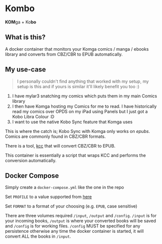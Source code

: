 # Kombo

**KOM**ga + Ko**bo**

## What is this?

A docker container that monitors your Komga comics / manga / ebooks library and converts from CBZ/CBR to EPUB automatically.

## My use-case

>I personally couldn't find anything that worked with my setup, my setup is this and if yours is similar it'll likely benefit you too :)

1. I have mylar3 snatching my comics which puts them in my main Comics library
2. I then have Komga hosting my Comics for me to read. I have historically read my comics over OPDS on my iPad using Panels but I just got a Kobo Libra Colour :D
3. I want to use the native Kobo Sync feature that Komga uses

This is where the catch is; Kobo Sync with Komga only works on _epubs_. Comics are commonly found in CBZ/CBR formats.

There is a tool, [kcc](https://github.com/ciromattia/kcc) that will convert CBZ/CBR to EPUB.

This container is essentially a script that wraps KCC and performs the conversion automatically.

## Docker Compose

Simply create a `docker-compose.yml` like the one in the repo

Set `PROFILE` to a value supported from [here](https://github.com/ciromattia/kcc?tab=readme-ov-file#profiles)

Set `FORMAT` to a format of your choosing (e.g. `EPUB`, case sensitive)

There are three volumes required `/input`, `/output` and `/config`. `/input` is for your incoming books, `/output` is where your converted books will be saved and `/config` is for working files. `/config` MUST be specified for any persistence otherwise any time the docker container is started, it will convert ALL the books in `/input`.
